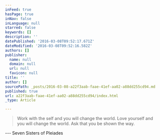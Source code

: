 ```yaml
---
inFeed: true
hasPage: true
inNav: false
inLanguage: null
starred: false
keywords: []
description: ''
datePublished: '2016-03-08T09:52:17.671Z'
dateModified: '2016-03-08T09:52:16.582Z'
authors: []
publisher:
  name: null
  domain: null
  url: null
  favicon: null
title: ''
author: []
sourcePath: _posts/2016-03-08-a22f3aab-faae-41ef-aa02-a88dd255cd94.md
published: true
url: a22f3aab-faae-41ef-aa02-a88dd255cd94/index.html
_type: Article

---
```

> Work with the self and you will change the world. Love yourself and you will change the world. Ask that you be shown the way.

--- Seven Sisters of Pleiades
